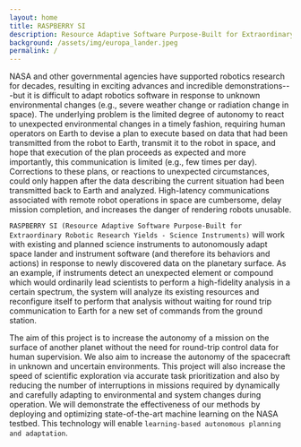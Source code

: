 ```yaml
---
layout: home
title: RASPBERRY SI
description: Resource Adaptive Software Purpose-Built for Extraordinary Robotic Research Yields - Science Instruments
background: /assets/img/europa_lander.jpeg
permalink: /
---
```


NASA and other governmental agencies have supported robotics research for decades, resulting in exciting advances and incredible demonstrations---but it is difficult to adapt robotics software in response to unknown environmental changes (e.g., severe weather change or radiation change in space). The underlying problem is the limited degree of autonomy to react to unexpected environmental changes in a timely fashion, requiring human operators on Earth to devise a plan to execute based on data that had been transmitted from the robot to Earth, transmit it to the robot in space, and hope that execution of the plan proceeds as expected and more importantly, this communication is limited (e.g., few times per day). Corrections to these plans, or reactions to unexpected circumstances, could only happen after the data describing the current situation had been transmitted back to Earth and analyzed. High-latency communications associated with remote robot operations in space are cumbersome, delay mission completion, and increases the danger of rendering robots unusable.

``RASPBERRY SI (Resource Adaptive Software Purpose-Built for Extraordinary Robotic Research Yields - Science Instruments)`` will work with existing and planned science instruments to autonomously adapt space lander and instrument software (and therefore its behaviors and actions) in response to newly discovered data on the planetary surface. As an example, if instruments detect an unexpected element or compound which would ordinarily lead scientists to perform a high-fidelity analysis in a certain spectrum, the system will analyze its existing resources and reconfigure itself to perform that analysis without waiting for round trip communication to Earth for a new set of commands from the ground station.

The aim of this project is to increase the autonomy of a mission on the surface of another planet without the need for round-trip control data for human supervision. We also aim to increase the autonomy of the spacecraft in unknown and uncertain environments. This project will also increase the speed of scientific exploration via accurate task prioritization and also by reducing the number of interruptions in missions required by dynamically and carefully adapting to environmental and system changes during operation. We will demonstrate the effectiveness of our methods by deploying and optimizing state-of-the-art machine learning on the NASA testbed. This technology will enable ``learning-based autonomous planning and adaptation``. 

